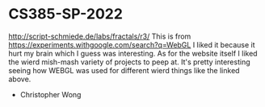 # CS385-SP-2022

http://script-schmiede.de/labs/fractals/r3/
This is from https://experiments.withgoogle.com/search?q=WebGL
I liked it because it hurt my brain which I guess was interesting. 
As for the website itself I liked the wierd mish-mash variety of projects to peep at. 
It's pretty interesting seeing how WEBGL was used for different wierd things like the linked above.

- Christopher Wong
